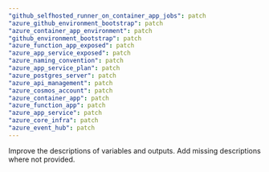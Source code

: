 ```yaml
---
"github_selfhosted_runner_on_container_app_jobs": patch
"azure_github_environment_bootstrap": patch
"azure_container_app_environment": patch
"github_environment_bootstrap": patch
"azure_function_app_exposed": patch
"azure_app_service_exposed": patch
"azure_naming_convention": patch
"azure_app_service_plan": patch
"azure_postgres_server": patch
"azure_api_management": patch
"azure_cosmos_account": patch
"azure_container_app": patch
"azure_function_app": patch
"azure_app_service": patch
"azure_core_infra": patch
"azure_event_hub": patch
---
```


Improve the descriptions of variables and outputs. Add missing descriptions where not provided.
